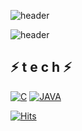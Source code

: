 
![header](https://capsule-render.vercel.app/api?type=wave&color=auto&height=300&section=header&text=MinWook&fontSize=90)

![header](https://capsule-render.vercel.app/api?type=soft)
##  ⚡  t e c h   ⚡
[![C](https://img.shields.io/badge/C++-F7DF1E?style=flat-square&logo=&logoColor=black)](https://github.com/MinWook6457/MinWook6457/edit/main/README.md) [![JAVA](https://img.shields.io/badge/JAVA-square&logo=&logoColor=black)](https://github.com/MinWook6457/MinWook6457/edit/main/README.md)



[![Hits](https://hits.seeyoufarm.com/api/count/incr/badge.svg?url=https%3A%2F%2Fgithub.com%2FMinWook6457%2FMinWook6457&count_bg=%23843DC8&title_bg=%2348D5AE&icon=&icon_color=%23E7E7E7&title=hits&edge_flat=false)](https://hits.seeyoufarm.com)

